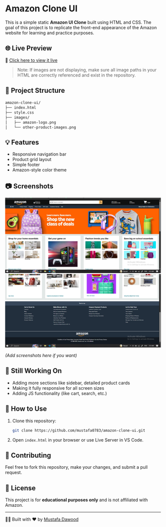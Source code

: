 # Amazon Clone UI

This is a simple static **Amazon UI Clone** built using HTML and CSS. The goal of this project is to replicate the front-end appearance of the Amazon website for learning and practice purposes.

## 🌐 Live Preview

🔗 [Click here to view it live](https://mustafa0783.github.io/amazon-clone-ui/)

> Note: If images are not displaying, make sure all image paths in your HTML are correctly referenced and exist in the repository.

## 📁 Project Structure

```
amazon-clone-ui/
├── index.html
├── style.css
├── images/
│   ├── amazon-logo.png
│   └── other-product-images.png
```

## 💡 Features

- Responsive navigation bar
- Product grid layout
- Simple footer
- Amazon-style color theme

## 📷 Screenshots
![alt text](<Screenshot (297).png>)
![alt text](<Screenshot (299).png>)

*(Add screenshots here if you want)*

## 🚧 Still Working On

- Adding more sections like sidebar, detailed product cards
- Making it fully responsive for all screen sizes
- Adding JS functionality (like cart, search, etc.)

## 📌 How to Use

1. Clone this repository:
   ```bash
   git clone https://github.com/mustafa0783/amazon-clone-ui.git
   ```
2. Open `index.html` in your browser or use Live Server in VS Code.

## 🤝 Contributing

Feel free to fork this repository, make your changes, and submit a pull request.

## 📃 License

This project is for **educational purposes only** and is not affiliated with Amazon.

---

👨‍💻 Built with ❤️ by [Mustafa Dawood](https://github.com/mustafa0783)
